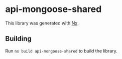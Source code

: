 # api-mongoose-shared

This library was generated with [Nx](https://nx.dev).

## Building

Run `nx build api-mongoose-shared` to build the library.
